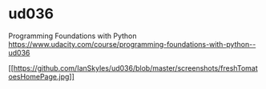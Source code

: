 # ud036
Programming Foundations with Python  
https://www.udacity.com/course/programming-foundations-with-python--ud036  

[[https://github.com/IanSkyles/ud036/blob/master/screenshots/freshTomatoesHomePage.jpg]]
